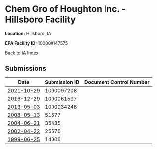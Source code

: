 # Chem Gro of Houghton Inc. - Hillsboro Facility

**Location:** Hillsboro, IA

**EPA Facility ID:** 100000147575

[Back to IA Index](../../index.md)

## Submissions

| Date | Submission ID | Document Control Number |
|------|--------------|-------------------------|
| [2021-10-29](submissions/1000097208.md) | 1000097208 |  |
| [2016-12-29](submissions/1000061597.md) | 1000061597 |  |
| [2013-05-03](submissions/1000034248.md) | 1000034248 |  |
| [2008-05-13](submissions/51677.md) | 51677 |  |
| [2004-06-21](submissions/35435.md) | 35435 |  |
| [2002-04-22](submissions/25576.md) | 25576 |  |
| [1999-06-25](submissions/14006.md) | 14006 |  |

